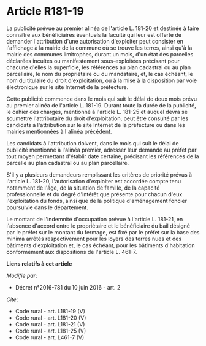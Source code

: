 # Article R181-19

La publicité prévue au premier alinéa de l'article L. 181-20 et destinée à faire connaître aux bénéficiaires éventuels la
faculté qui leur est offerte de demander l'attribution d'une autorisation d'exploiter peut consister en l'affichage à la
mairie de la commune où se trouve les terres, ainsi qu'à la mairie des communes limitrophes, durant un mois, d'un état des
parcelles déclarées incultes ou manifestement sous-exploitées précisant pour chacune d'elles la superficie, les références au
plan cadastral ou au plan parcellaire, le nom du propriétaire ou du mandataire, et, le cas échéant, le nom du titulaire du
droit d'exploitation, ou à la mise à la disposition par voie électronique sur le site Internet de la préfecture. 

Cette publicité commence dans le mois qui suit le délai de deux mois prévu au premier alinéa de l'article L. 181-19. Durant
toute la durée de la publicité, le cahier des charges, mentionné à l'article L. 181-25 et auquel devra se soumettre
l'attributaire du droit d'exploitation, peut être consulté par les candidats à l'attribution sur le site Internet de la
préfecture ou dans les mairies mentionnées à l'alinéa précédent. 

Les candidats à l'attribution doivent, dans le mois qui suit le délai de publicité mentionné à l'alinéa premier, adresser
leur demande au préfet par tout moyen permettant d'établir date certaine, précisant les références de la parcelle au plan
cadastral ou au plan parcellaire. 

S'il y a plusieurs demandeurs remplissant les critères de priorité prévus à l'article L. 181-20, l'autorisation d'exploiter
est accordée compte tenu notamment de l'âge, de la situation de famille, de la capacité professionnelle et du degré d'intérêt
que présente pour chacun d'eux l'exploitation du fonds, ainsi que de la politique d'aménagement foncier poursuivie dans le
département. 

Le montant de l'indemnité d'occupation prévue à l'article L. 181-21, en l'absence d'accord entre le propriétaire et le
bénéficiaire du bail désigné par le préfet sur le montant du fermage, est fixé par le préfet sur la base des minima arrêtés
respectivement pour les loyers des terres nues et des bâtiments d'exploitation et, le cas échéant, pour les bâtiments
d'habitation conformément aux dispositions de l'article L. 461-7.

**Liens relatifs à cet article**

_Modifié par_:

  - Décret n°2016-781 du 10 juin 2016 - art. 2

_Cite_:

  - Code rural - art. L181-19 (V)
  - Code rural - art. L181-20 (V)
  - Code rural - art. L181-21 (V)
  - Code rural - art. L181-25 (V)
  - Code rural - art. L461-7 (V)
